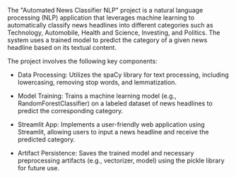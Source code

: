 The "Automated News Classifier NLP" project is a natural language processing (NLP) application that leverages machine learning to automatically classify news headlines into different categories such as Technology, Automobile, Health and Science, Investing, and Politics. The system uses a trained model to predict the category of a given news headline based on its textual content.

The project involves the following key components:

- Data Processing: Utilizes the spaCy library for text processing, including lowercasing, removing stop words, and lemmatization.

- Model Training: Trains a machine learning model (e.g., RandomForestClassifier) on a labeled dataset of news headlines to predict the corresponding category.

- Streamlit App: Implements a user-friendly web application using Streamlit, allowing users to input a news headline and receive the predicted category.

- Artifact Persistence: Saves the trained model and necessary preprocessing artifacts (e.g., vectorizer, model) using the pickle library for future use.
